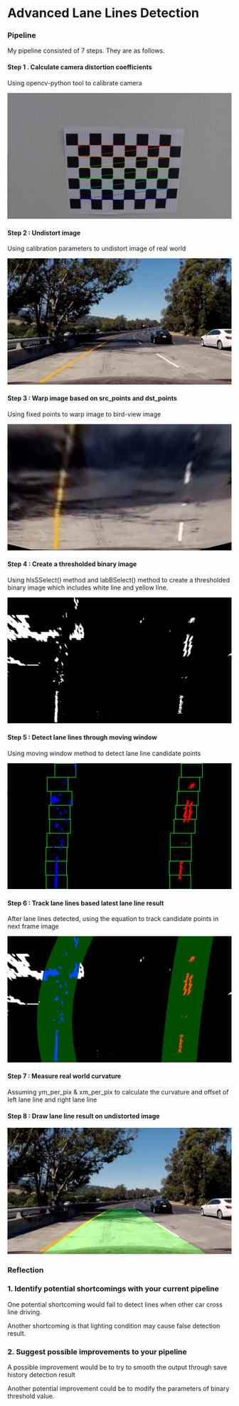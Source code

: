 # **Advanced Lane Lines Detection** 

### Pipeline

My pipeline consisted of 7 steps. They are as follows.

#### Step 1 . Calculate camera distortion coefficients

Using opencv-python tool to calibrate camera

![9](.\camera_cal_output\9.jpg)

#### Step 2 : Undistort image

Using calibration parameters to undistort image of real world

![1.test5](.\output_images\1.test5.jpg)

#### Step 3 : Warp image based on src_points and dst_points

Using fixed points to warp image to bird-view image

![3.test5](.\output_images\3.test5.jpg)

#### Step 4 : Create a thresholded binary image

Using hlsSSelect() method and labBSelect() method to create a thresholded binary image which includes white line and yellow line.

![3.test5](.\output_images\4.test5.jpg)

#### Step 5 : Detect lane lines through moving window

Using moving window method to detect lane line candidate points

![5.test5](.\output_images\5.test5.jpg)

#### Step 6 : Track lane lines based latest lane line result

After lane lines detected, using the equation to track candidate points in next frame image 

![5.test5](.\output_images\6.test5.jpg)

#### Step 7 : Measure real world curvature

Assuming ym_per_pix & xm_per_pix to calculate the curvature and offset of left lane line and right lane line

#### Step 8 : Draw lane line result on undistorted image

![7.test5](.\output_images\7.test5.jpg)



### Reflection

### 1. Identify potential shortcomings with your current pipeline

One potential shortcoming would fail to detect lines when other car cross line driving.

Another shortcoming is that lighting condition may cause false detection result.

### 2. Suggest possible improvements to your pipeline

A possible improvement would be to try to smooth the output through save history detection result

Another potential improvement could be to modify the parameters of binary threshold value.